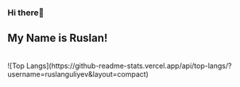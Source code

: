 ### Hi there👋
## My Name is Ruslan!

<br/>
![Top Langs](https://github-readme-stats.vercel.app/api/top-langs/?username=ruslanguliyev&layout=compact)

